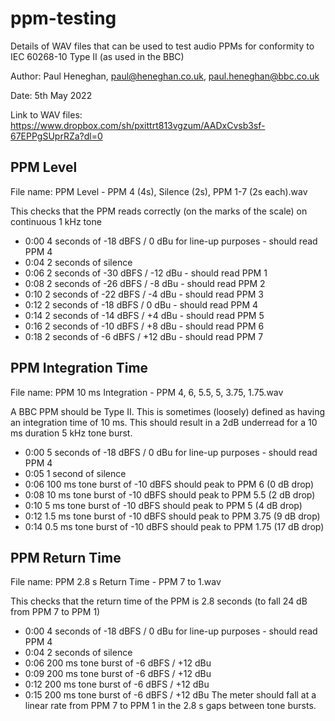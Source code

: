 # ppm-testing

Details of WAV files that can be used to test audio PPMs for conformity to IEC 60268-10 Type II (as used in the BBC)

Author: Paul Heneghan, paul@heneghan.co.uk, paul.heneghan@bbc.co.uk

Date: 5th May 2022

Link to WAV files: https://www.dropbox.com/sh/pxittrt813vgzum/AADxCvsb3sf-67EPPgSUprRZa?dl=0

## PPM Level

File name: PPM Level - PPM 4 (4s), Silence (2s), PPM 1-7 (2s each).wav

This checks that the PPM reads correctly (on the marks of the scale) on continuous 1 kHz tone
- 0:00 4 seconds of -18 dBFS / 0 dBu for line-up purposes - should read PPM 4
- 0:04 2 seconds of silence
- 0:06 2 seconds of -30 dBFS / -12 dBu - should read PPM 1
- 0:08 2 seconds of -26 dBFS /  -8 dBu - should read PPM 2
- 0:10 2 seconds of -22 dBFS /  -4 dBu - should read PPM 3
- 0:12 2 seconds of -18 dBFS /   0 dBu - should read PPM 4
- 0:14 2 seconds of -14 dBFS /  +4 dBu - should read PPM 5
- 0:16 2 seconds of -10 dBFS /  +8 dBu - should read PPM 6
- 0:18 2 seconds of  -6 dBFS / +12 dBu - should read PPM 7

## PPM Integration Time

File name: PPM 10 ms Integration - PPM 4, 6, 5.5, 5, 3.75, 1.75.wav

A BBC PPM should be Type II. This is sometimes (loosely) defined as having an integration time of 10 ms. This should result in a 2dB underread for a 10 ms duration 5 kHz tone burst.
- 0:00 5 seconds of -18 dBFS / 0 dBu for line-up purposes - should read PPM 4
- 0:05 1 second of silence
- 0:06 100 ms tone burst of -10 dBFS should peak to PPM 6 (0 dB drop)
- 0:08  10 ms tone burst of -10 dBFS should peak to PPM 5.5 (2 dB drop)
- 0:10   5 ms tone burst of -10 dBFS should peak to PPM 5 (4 dB drop)
- 0:12 1.5 ms tone burst of -10 dBFS should peak to PPM 3.75 (9 dB drop)
- 0:14 0.5 ms tone burst of -10 dBFS should peak to PPM 1.75 (17 dB drop)

## PPM Return Time

File name: PPM 2.8 s Return Time - PPM 7 to 1.wav

This checks that the return time of the PPM is 2.8 seconds (to fall 24 dB from PPM 7 to PPM 1)

- 0:00 4 seconds of -18 dBFS / 0 dBu for line-up purposes - should read PPM 4
- 0:04 2 seconds of silence
- 0:06 200 ms tone burst of -6 dBFS / +12 dBu
- 0:09 200 ms tone burst of -6 dBFS / +12 dBu
- 0:12 200 ms tone burst of -6 dBFS / +12 dBu
- 0:15 200 ms tone burst of -6 dBFS / +12 dBu
The meter should fall at a linear rate from PPM 7 to PPM 1 in the 2.8 s gaps between tone bursts.
